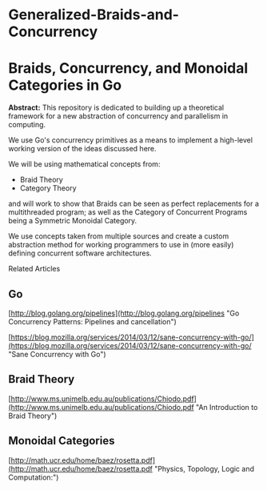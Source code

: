 Generalized-Braids-and-Concurrency
==================================

# Braids, Concurrency, and Monoidal Categories in Go #


**Abstract:**
This repository is dedicated to building up a theoretical framework for a new abstraction of concurrency and parallelism in computing.

We use Go's concurrency primitives as a means to implement a high-level working version of the ideas discussed here.

We will be using mathematical concepts from:

- Braid Theory
- Category Theory

and will work to show that Braids can be seen as perfect replacements for a multithreaded program; as well as the Category of Concurrent Programs being a Symmetric Monoidal Category.

We use concepts taken from multiple sources and create a custom abstraction method for working programmers to use in (more easily) defining concurrent software architectures.


Related Articles

## Go ##

[http://blog.golang.org/pipelines](http://blog.golang.org/pipelines "Go Concurrency Patterns: Pipelines and cancellation")

[https://blog.mozilla.org/services/2014/03/12/sane-concurrency-with-go/](https://blog.mozilla.org/services/2014/03/12/sane-concurrency-with-go/ "Sane Concurrency with Go")

## Braid Theory ##

[http://www.ms.unimelb.edu.au/publications/Chiodo.pdf](http://www.ms.unimelb.edu.au/publications/Chiodo.pdf "An Introduction to Braid Theory")

## Monoidal Categories ##

[http://math.ucr.edu/home/baez/rosetta.pdf](http://math.ucr.edu/home/baez/rosetta.pdf "Physics, Topology, Logic and Computation:")


